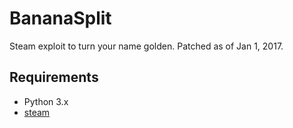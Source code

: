 # BananaSplit
Steam exploit to turn your name golden. Patched as of Jan 1, 2017.

## Requirements
* Python 3.x
* [steam](https://github.com/ValvePython/steam)
